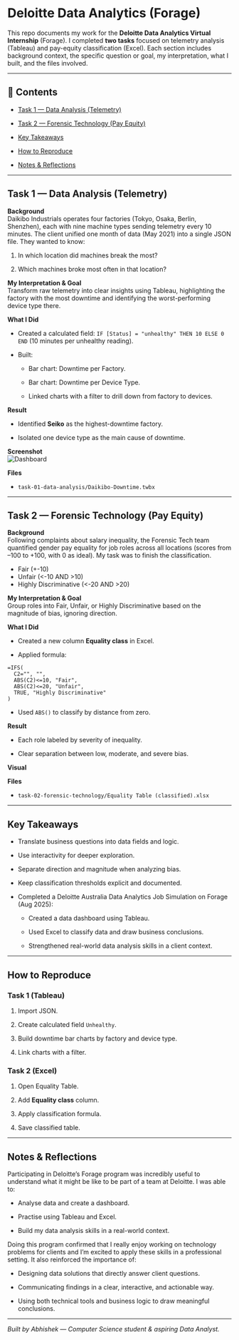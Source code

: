 
# Deloitte Data Analytics (Forage)

This repo documents my work for the **Deloitte Data Analytics Virtual Internship** (Forage). I completed **two tasks** focused on telemetry analysis (Tableau) and pay-equity classification (Excel). Each section includes background context, the specific question or goal, my interpretation, what I built, and the files involved.

----------

## 🧭 Contents


- [Task 1 — Data Analysis (Telemetry)](#task-1--data-analysis-telemetry)
  
- [Task 2 — Forensic Technology (Pay Equity)](#task-2--forensic-technology-pay-equity)

- [Key Takeaways](#key-takeaways)
  
- [How to Reproduce](#how-to-reproduce)
  
- [Notes & Reflections](#notes--reflections)


----------

## Task 1 — Data Analysis (Telemetry)

**Background**  
Daikibo Industrials operates four factories (Tokyo, Osaka, Berlin, Shenzhen), each with nine machine types sending telemetry every 10 minutes. The client unified one month of data (May 2021) into a single JSON file. They wanted to know:

1.  In which location did machines break the most?
    
2.  Which machines broke most often in that location?
    

**My Interpretation & Goal**  
Transform raw telemetry into clear insights using Tableau, highlighting the factory with the most downtime and identifying the worst-performing device type there.

**What I Did**

-   Created a calculated field: `IF [Status] = "unhealthy" THEN 10 ELSE 0 END` (10 minutes per unhealthy reading).
    
-   Built:
    
    -   Bar chart: Downtime per Factory.
        
    -   Bar chart: Downtime per Device Type.
        
    -   Linked charts with a filter to drill down from factory to devices.
        

**Result**

-   Identified **Seiko** as the highest-downtime factory.
    
-   Isolated one device type as the main cause of downtime.
    

**Screenshot**  
![Dashboard](Task-1-(Data-Analysis)/My-Task-1.png)

**Files**

-   `task-01-data-analysis/Daikibo-Downtime.twbx`
    

----------

## Task 2 — Forensic Technology (Pay Equity)

**Background**  
Following complaints about salary inequality, the Forensic Tech team quantified gender pay equality for job roles across all locations (scores from –100 to +100, with 0 as ideal). My task was to finish the classification.

-   Fair (+-10)
-   Unfair (<-10 AND >10)
-   Highly Discriminative (<-20 AND >20)

**My Interpretation & Goal**  
Group roles into Fair, Unfair, or Highly Discriminative based on the magnitude of bias, ignoring direction.

**What I Did**

-   Created a new column **Equality class** in Excel.
    
-   Applied formula:
    

```
=IFS(
  C2="", "",
  ABS(C2)<=10, "Fair",
  ABS(C2)<=20, "Unfair",
  TRUE, "Highly Discriminative"
)
```

-   Used `ABS()` to classify by distance from zero.
    

**Result**

-   Each role labeled by severity of inequality.
    
-   Clear separation between low, moderate, and severe bias.
    

**Visual**  

**Files**

-   `task-02-forensic-technology/Equality Table (classified).xlsx`
    

----------

## Key Takeaways

-   Translate business questions into data fields and logic.
    
-   Use interactivity for deeper exploration.
    
-   Separate direction and magnitude when analyzing bias.
    
-   Keep classification thresholds explicit and documented.
    
-   Completed a Deloitte Australia Data Analytics Job Simulation on Forage (Aug 2025):
    
    -   Created a data dashboard using Tableau.
        
    -   Used Excel to classify data and draw business conclusions.
        
    -   Strengthened real-world data analysis skills in a client context.
        

----------

## How to Reproduce

### Task 1 (Tableau)

1.  Import JSON.
    
2.  Create calculated field `Unhealthy`.
    
3.  Build downtime bar charts by factory and device type.
    
4.  Link charts with a filter.
    

### Task 2 (Excel)

1.  Open Equality Table.
    
2.  Add **Equality class** column.
    
3.  Apply classification formula.
    
4.  Save classified table.
    

----------

## Notes & Reflections

Participating in Deloitte’s Forage program was incredibly useful to understand what it might be like to be part of a team at Deloitte. I was able to:

-   Analyse data and create a dashboard.
    
-   Practise using Tableau and Excel.
    
-   Build my data analysis skills in a real-world context.
    

Doing this program confirmed that I really enjoy working on technology problems for clients and I’m excited to apply these skills in a professional setting. It also reinforced the importance of:

-   Designing data solutions that directly answer client questions.
    
-   Communicating findings in a clear, interactive, and actionable way.
    
-   Using both technical tools and business logic to draw meaningful conclusions.
    

----------

_Built by Abhishek — Computer Science student & aspiring Data Analyst._
